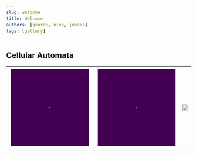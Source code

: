 ```yaml
---
slug: welcome
title: Welcome
authors: [george, nina, jovana]
tags: [gallery]
---
```


## Cellular Automata
| | | |
|:------------------:|:------------------:|:------------------:|
| [<img src="https://raw.githubusercontent.com/gvarnavi/generative-art-iap/master/Gallery/carpet_fireworks.gif" width="333"/>](carpet_fireworks.gif) | [<img src="https://raw.githubusercontent.com/gvarnavi/generative-art-iap/master/Gallery/closing_triangle.gif" width="333"/>](closing_triangle.gif) | [<img src="https://raw.githubusercontent.com/gvarnavi/generative-art-iap/master/Gallery/fireworks_carpet.gif" width="333"/>](fireworks_carpet.gif) |
